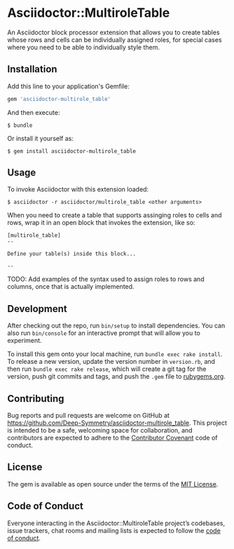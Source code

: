 # Asciidoctor::MultiroleTable

An Asciidoctor block processor extension that allows you to create
tables whose rows and cells can be individually assigned roles, for
special cases where you need to be able to individually style them.

## Installation

Add this line to your application's Gemfile:

```ruby
gem 'asciidoctor-multirole_table'
```

And then execute:

    $ bundle

Or install it yourself as:

    $ gem install asciidoctor-multirole_table

## Usage

To invoke Asciidoctor with this extension loaded:

    $ asciidoctor -r asciidoctor/multirole_table <other arguments>

When you need to create a table that supports assinging roles to cells
and rows, wrap it in an open block that invokes the extension, like so:

```asciidoc
[multirole_table]
--

Define your table(s) inside this block...

--
```

TODO: Add examples of the syntax used to assign roles to rows and
columns, once that is actually implemented.

## Development

After checking out the repo, run `bin/setup` to install dependencies.
You can also run `bin/console` for an interactive prompt that will
allow you to experiment.

To install this gem onto your local machine, run `bundle exec rake install`. To release a new version, update the version number in `version.rb`, and then run `bundle exec rake release`, which will create a git tag for the version, push git commits and tags, and push the `.gem` file to [rubygems.org](https://rubygems.org).

## Contributing

Bug reports and pull requests are welcome on GitHub at https://github.com/Deep-Symmetry/asciidoctor-multirole_table. This project is intended to be a safe, welcoming space for collaboration, and contributors are expected to adhere to the [Contributor Covenant](http://contributor-covenant.org) code of conduct.

## License

The gem is available as open source under the terms of the [MIT License](http://opensource.org/licenses/MIT).

## Code of Conduct

Everyone interacting in the Asciidoctor::MultiroleTable project’s codebases, issue trackers, chat rooms and mailing lists is expected to follow the [code of conduct](https://github.com/Deep-Symmetry/asciidoctor-multirole_table/blob/master/CODE_OF_CONDUCT.md).
